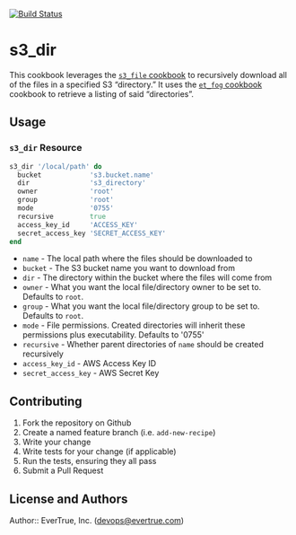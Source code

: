 [![Build Status](https://travis-ci.org/evertrue/s3_dir.svg?branch=master)](https://travis-ci.org/evertrue/s3_dir)

# s3_dir

This cookbook leverages the [`s3_file` cookbook](https://supermarket.getchef.com/cookbooks/s3_file) to recursively download all of the files in a specified S3 “directory.” It uses the [`et_fog` cookbook](https://supermarket.getchef.com/cookbooks/et_fog) cookbook to retrieve a listing of said “directories”.

## Usage

### `s3_dir` Resource

```ruby
s3_dir '/local/path' do
  bucket            's3.bucket.name'
  dir               's3_directory'
  owner             'root'
  group             'root'
  mode              '0755'
  recursive         true
  access_key_id     'ACCESS_KEY'
  secret_access_key 'SECRET_ACCESS_KEY'
end
```

* `name` - The local path where the files should be downloaded to
* `bucket` - The S3 bucket name you want to download from
* `dir` - The directory within the bucket where the files will come from
* `owner` - What you want the local file/directory owner to be set to. Defaults to `root`.
* `group` - What you want the local file/directory group to be set to. Defaults to `root`.
* `mode` - File permissions.  Created directories will inherit these permissions plus executability. Defaults to '0755'
* `recursive` - Whether parent directories of `name` should be created recursively
* `access_key_id` - AWS Access Key ID
* `secret_access_key` - AWS Secret Key

## Contributing

1. Fork the repository on Github
2. Create a named feature branch (i.e. `add-new-recipe`)
3. Write your change
4. Write tests for your change (if applicable)
5. Run the tests, ensuring they all pass
6. Submit a Pull Request

## License and Authors

Author:: EverTrue, Inc. (<devops@evertrue.com>)
